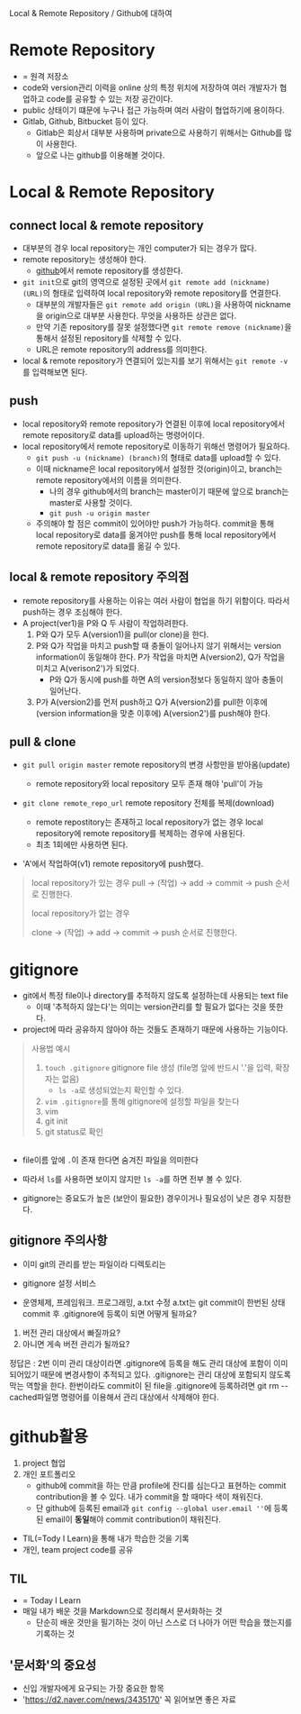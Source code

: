 Local & Remote Repository / Github에 대하여

# Remote Repository
* = 원격 저장소
* code와 version관리 이력을 online 상의 특정 위치에 저장하여 여러 개발자가 협업하고 code를 공유할 수 있는 저장 공간이다.
* public 상태이기 떄문에 누구나 접근 가능하며 여러 사람이 협업하기에 용이하다.
* Gitlab, Github, Bitbucket 등이 있다.
    * Gitlab은 회상서 대부분 사용하며 private으로 사용하기 위해서는 Github를 많이 사용한다.
    * 앞으로 나는 github를 이용해볼 것이다.

# Local & Remote Repository

## connect local & remote repository
* 대부분의 경우 local repository는 개인 computer가 되는 경우가 많다.
* remote repository는 생성해야 한다.
    * [github](https://github.com/blackburi/TIL)에서 remote repository를 생성한다.
* `git init`으로 git의 영역으로 설정된 곳에서 `git remote add (nickname) (URL)`의 형태로 입력하여 local repository와 remote repository를 연결한다.
    * 대부분의 개발자들은 `git remote add origin (URL)`을 사용하여 nickname을 origin으로 대부분 사용한다. 무엇을 사용하든 상관은 없다.
    * 만약 기존 repository를 잘못 설정했다면 `git remote remove (nickname)`을 통해서 설정된 repository를 삭제할 수 있다.
    * URL은 remote repository의 address를 의미한다.
* local & remote repository가 연결되어 있는지를 보기 위해서는 `git remote -v`를 입력해보면 된다.

## push
* local repository와 remote repository가 연결된 이후에 local repository에서 remote repository로 data를 upload하는 명령어이다.
* local repository에서 remote repository로 이동하기 위해선 명령어가 필요하다.
    * `git push -u (nickname) (branch)`의 형태로 data를 upload할 수 있다.
    * 이때 nickname은 local repository에서 설정한 것(origin)이고, branch는 remote repository에서의 이름을 의미한다.
        * 나의 경우 github에서의 branch는 master이기 때문에 앞으로 branch는 master로 사용할 것이다.
        * `git push -u origin master`
    * 주의해야 할 점은 commit이 있어야만 push가 가능하다. commit을 통해 local repository로 data를 옮겨야만 push를 통해 local repository에서 remote repository로 data를 옮길 수 있다.

## local & remote repository 주의점
* remote repository를 사용하는 이유는 여러 사람이 협업을 하기 위함이다. 따라서 push하는 경우 조심해야 한다.
* A project(ver1)을 P와 Q 두 사람이 작업하려한다.
    1. P와 Q가 모두 A(version1)을 pull(or clone)을 한다.
    2. P와 Q가 작업을 마치고 push할 때 충돌이 일어나지 않기 위해서는 version information이 동일해야 한다. P가 작업을 마치면 A(version2), Q가 작업을 미치고 A(verison2')가 되었다.
        * P와 Q가 동시에 push를 하면 A의 version정보다 동일하지 않아 충돌이 일어난다.
    3. P가 A(version2)를 먼저 push하고 Q가 A(version2)를 pull한 이후에(version information을 맞춘 이후에) A(version2')를 push해야 한다.

## pull & clone
* `git pull origin master` remote repository의 변경 사항만을 받아옴(update)
    * remote repository와 local repository 모두 존재 해야 'pull'이 가능
* `git clone remote_repo_url` remote repository 전체를 복제(download)
    * remote repostitory는 존재하고 local repository가 없는 경우 local repository에 remote repository를 복제하는 경우에 사용된다.
    * 최초 1회에만 사용하면 된다.

* 'A'에서 작업하여(v1) remote repository에 push했다.
> local repository가 있는 경우
> pull -> (작업) -> add -> commit -> push 순서로 진행한다.
>
> local repository가 없는 경우
>
> clone -> (작업) -> add -> commit -> push 순서로 진행한다.

# gitignore
* git에서 특정 file이나 directory를 추적하지 않도록 설정하는데 사용되는 text file
    * 이때 '추적하지 않는다'는 의미는 version관리를 할 필요가 없다는 것을 뜻한다.
* project에 따라 공유하지 않아야 하는 것들도 존재하기 때문에 사용하는 기능이다.
> 사용법 예시
> 1. `touch .gitignore` gitignore file 생성 (file명 앞에 반드시 '.'을 입력, 확장자는 없음)
>       * `ls -a`로 생성되었는지 확인할 수 있다.
> 2. `vim .gitignore`를 통해 gitignore에 설정할 파일을 찾는다
> 3. vim
> 4. git init
> 5. git status로 확인

## 
* file이름 앞에 `.`이 존재 한다면 숨겨진 파일을 의미한다
* 따라서 `ls`를 사용하면 보이지 않지만 `ls -a`를 하면 전부 볼 수 있다.

* gitignore는 중요도가 높은 (보안이 필요한) 경우이거나 필요성이 낮은 경우 지정한다.

## gitignore 주의사항
* 이미 git의 관리를 받는 파일이라 디렉토리는 

* gitignore 설정 서비스
* 운영체제, 프레임워크. 프로그래밍, 
a.txt 수정
a.txt는 git commit이 한번된 상태
commit 후 .gitignore에 등록이 되면
어떻게 될까요?

1. 버전 관리 대상에서 빠질까요?
2. 아니면 게속 버전 관리가 될까요?

정답은 : 2번
이미 관리 대상이라면 .gitignore에 등록을 해도 관리 대상에 포함이 이미 되어있기 때문에 변경사항이 추적되고 있다.
.gitignore는 관리 대상에 포함되지 않도록 막는 역할을 한다.
한번이라도 commit이 된 file을 .gitignore에 등록하려면
git rm --cached파일명
명령어를 이용해서 관리 대상에서 삭제해야 한다.

# github활용
1. project 협업
2. 개인 포트폴리오
    * github에 commit을 하는 만큼 profile에 잔디를 심는다고 표현하는 commit contribution을 볼 수 있다. 내가 commit을 할 때마다 색이 채워진다.
    * 단 github에 등록된 email과 `git config --global user.email ''`에 등록된 email이 **동일**해야 commit contribution이 채워진다.

* TIL(=Tody I Learn)을 통해 내가 학습한 것을 기록
* 개인, team project code를 공유

## TIL
* = Today I Learn
* 매일 내가 배운 것을 Markdown으로 정리해서 문서화하는 것
    * 단순히 배운 것만을 필기하는 것이 아닌 스스로 더 나아가 어떤 학습을 했는지를 기록하는 것

## '문서화'의 중요성
* 신입 개발자에게 요구되는 가장 중요한 항목
* 'https://d2.naver.com/news/3435170' 꼭 읽어보면 좋은 자료